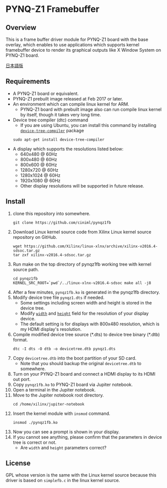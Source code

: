 # PYNQ-Z1 Framebuffer

## Overview
This is a frame buffer driver module for PYNQ-Z1 board with the base overlay,
which enables to use applications which supports kernel framebuffer device to render its graphical outputs like X Window System on PYNQ-Z1 board.

[日本語版](readme_ja.md)

## Requirements
* A PYNQ-Z1 board or equivalent.
* PYNQ-Z1 prebuilt image released at Feb 2017 or later.
* An environment which can compile linux kernel for ARM.
    * PYNQ-Z1 board with prebuilt image also can run compile linux kernel by itself, though it takes very long time.
* Device tree compiler (dtc) command
    * If you are using Ubuntu, you can install this command by installing [`device-tree-compiler`](https://launchpad.net/ubuntu/+source/device-tree-compiler) package
    ```
    sudo apt-get install device-tree-compiler
    ```
* A display which supports the resolutions listed below:
    * 640x480 @ 60Hz
    * 800x480 @ 60Hz
    * 800x600 @ 60Hz
    * 1280x720 @ 60Hz
    * 1280x1024 @ 60Hz
    * 1920x1080 @ 60Hz
    * Other display resolutions will be supported in future release.

## Install
1. clone this repository into somewhere.
    ```
    git clone https://github.com/ciniml/pynqz1fb
    ```
2. Download Linux kernel source code from Xilinx Linux kernel source repository on GitHub. 
    ```
    wget https://github.com/Xilinx/linux-xlnx/archive/xilinx-v2016.4-sdsoc.tar.gz
    tar zxf xilinx-v2016.4-sdsoc.tar.gz
    ```
3. Run make on the top directory of pynqz1fb working tree with kernel source path.
    ```
    cd pynqz1fb
    KERNEL_SRC_ROOT=`pwd`/../linux-xlnx-v2016.4-sdsoc make all -j8
    ```
4. After a few minutes, `pynqz1fb.ko` is generated in the pynqz1fb directory.
5. Modify device tree file `pynqz1.dts` if needed.
    * Some settings including screen width and height is stored in the device tree.
    * Modify [`width`](https://github.com/ciniml/pynqz1fb/blob/master/pynqz1.dts#L452) and [`height`](https://github.com/ciniml/pynqz1fb/blob/master/pynqz1.dts#L454) field for the resolution of your display device.
    * The default setting is for displays with 800x480 resolution, which is my HDMI display's resolution.
6. Compile modified device tree source (\*.dts) to device tree binary (\*.dtb) format.
    ```
    dtc -I dts -O dtb -o devicetree.dtb pynqz1.dts
    ```
7. Copy `devicetree.dtb` into the boot partition of your SD card.
    * Note that you should backup the original `devicetree.dtb` to somewhere.
8. Turn on your PYNQ-Z1 board and connect a HDMI display to its HDMI out port.
9. Copy `pynqz1fb.ko` to PYNQ-Z1 board via Jupiter notebook.
10. Open a terminal in the Jupiter notebook.
11. Move to the Jupiter notebook root directory.
    ```
    cd /home/xilinx/jupiter-notebook
    ```
12. Insert the kernel module with `insmod` command.
    ```
    insmod ./pynqz1fb.ko
    ```
13. Now you can see a prompt is shown in your display.
14. If you cannot see anything, please confirm that the parameters in device tree is correct or not.
    * Are `width` and `height` parameters correct? 

## License
GPL whose version is the same with the Linux kernel source because this driver is based on `simplefb.c` in the linux kernel source.


